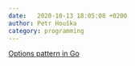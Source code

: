 ```yaml
---
date:   2020-10-13 18:05:08 +0200
author: Petr Houška
category: programming
---	
```

[Options pattern in Go](https://www.sohamkamani.com/golang/options-pattern/)

